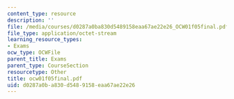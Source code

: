 ```yaml
---
content_type: resource
description: ''
file: /media/courses/d0287a0ba830d5489158eaa67ae22e26_OCW01f05final.pdf
file_type: application/octet-stream
learning_resource_types:
- Exams
ocw_type: OCWFile
parent_title: Exams
parent_type: CourseSection
resourcetype: Other
title: ocw01f05final.pdf
uid: d0287a0b-a830-d548-9158-eaa67ae22e26
---
```

